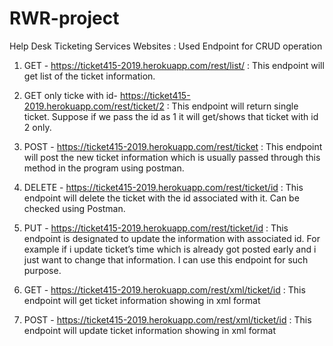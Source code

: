 # RWR-project
Help Desk Ticketing Services Websites : 
 Used Endpoint for CRUD operation
 
1. GET - https://ticket415-2019.herokuapp.com/rest/list/ : This endpoint will get list of the ticket information. 

2.	GET only ticke with id- https://ticket415-2019.herokuapp.com/rest/ticket/2 : This endpoint will return single ticket. Suppose if we pass the id as 1 it will get/shows that ticket with id 2 only.

3.	POST - https://ticket415-2019.herokuapp.com/rest/ticket : This endpoint will post the new ticket information which is usually passed through this method in the program using postman.

1.	DELETE - https://ticket415-2019.herokuapp.com/rest/ticket/id : This endpoint will delete the ticket with the id associated with it. Can be checked using Postman. 

2.	PUT - https://ticket415-2019.herokuapp.com/rest/ticket/id : This endpoint is designated to update the information with associated id. For example if i update ticket’s time which is already got posted early and i just want to change that information. I can use this endpoint for such purpose.

 1. GET - https://ticket415-2019.herokuapp.com/rest/xml/ticket/id  : This endpoint will get ticket information showing in xml format

2. POST - https://ticket415-2019.herokuapp.com/rest/xml/ticket/id  : This endpoint will update ticket information showing in xml format
